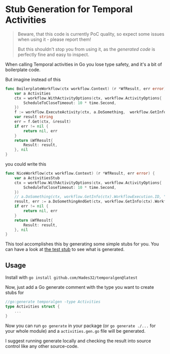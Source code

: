 # Stub Generation for Temporal Activities

> Beware, that this code is currently PoC quality, so expect some issues when using it - please report them!
>
> But this shouldn't stop you from using it, as the _generated code_ is perfectly fine and easy to inspect.

When calling Temporal activities in Go you lose type safety, and it's a bit of boilerplate code.

But imagine instead of this

```go
func BoilerplateWorkflow(ctx workflow.Context) (r *WfResult, err error) {
	var a Activities
	ctx = workflow.WithActivityOptions(ctx, workflow.ActivityOptions{
		ScheduleToCloseTimeout: 10 * time.Second,
	})
	f := workflow.ExecuteActivity(ctx, a.DoSomething,  workflow.GetInfo(ctx).WorkflowExecution.ID, "maybe a string?")
	var result string
	err = f.Get(ctx, &result)
	if err != nil {
		return nil, err
	}
	return &WfResult{
		Result: result,
	}, nil
}
```
you could write this

```go
func NiceWorkflow(ctx workflow.Context) (r *WfResult, err error) {
	var a ActivitiesStub
	ctx = workflow.WithActivityOptions(ctx, workflow.ActivityOptions{
		ScheduleToCloseTimeout: 10 * time.Second,
	})
	// a.DoSomething(ctx, workflow.GetInfo(ctx).WorkflowExecution.ID, "maybe a string?") 🪲 wrong argument!
	result, err := a.DoSomethingAndGet(ctx, workflow.GetInfo(ctx).WorkflowExecution.ID, &echo.Group{})
	if err != nil {
		return nil, err
	}
	return &WfResult{
		Result: result,
	}, nil
}
```

This tool accomplishes this by generating some simple stubs for you. You can have a look at [the test stub](./test/activities.gen.go) to see what is generated.

## Usage

Install with `go install github.com/Hades32/temporalgen@latest`

Now, just add a Go generate comment with the type you want to create stubs for
```go
//go:generate temporalgen -type Activities
type Activities struct {
	...
}
```

Now you can run `go generate` in your package (or `go generate ./...` for your whole module) and a `activities.gen.go` file will be generated.

I suggest running generate locally and checking the result into source control like any other source-code.
